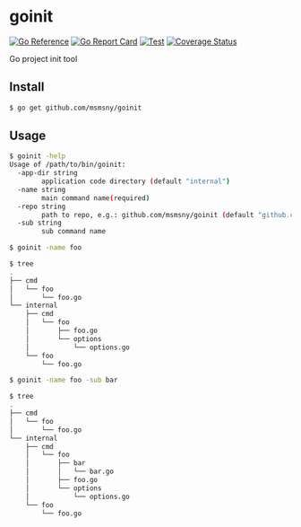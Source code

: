 # goinit

[![Go Reference](https://pkg.go.dev/badge/github.com/msmsny/goinit.svg)](https://pkg.go.dev/github.com/msmsny/goinit)
[![Go Report Card](https://goreportcard.com/badge/github.com/msmsny/goinit)](https://goreportcard.com/report/github.com/msmsny/goinit)
[![Test](https://github.com/msmsny/goinit/actions/workflows/test.yml/badge.svg)](https://github.com/msmsny/goinit/actions/workflows/test.yml)
[![Coverage Status](https://coveralls.io/repos/github/msmsny/goinit/badge.svg?branch=master)](https://coveralls.io/github/msmsny/goinit?branch=master)

Go project init tool

## Install

```bash
$ go get github.com/msmsny/goinit
```

## Usage

```bash
$ goinit -help
Usage of /path/to/bin/goinit:
  -app-dir string
    	application code directory (default "internal")
  -name string
    	main command name(required)
  -repo string
    	path to repo, e.g.: github.com/msmsny/goinit (default "github.com/msmsny/goinit")
  -sub string
    	sub command name
```

```bash
$ goinit -name foo
```

```bash
$ tree
.
├── cmd
│   └── foo
│       └── foo.go
└── internal
    ├── cmd
    │   └── foo
    │       ├── foo.go
    │       └── options
    │           └── options.go
    └── foo
        └── foo.go
```

```bash
$ goinit -name foo -sub bar
```

```bash
$ tree
.
├── cmd
│   └── foo
│       └── foo.go
└── internal
    ├── cmd
    │   └── foo
    │       ├── bar
    │       │   └── bar.go
    │       ├── foo.go
    │       └── options
    │           └── options.go
    └── foo
        └── foo.go
```
